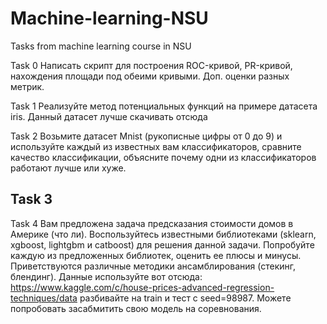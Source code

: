 # Machine-learning-NSU
Tasks from machine learning course in NSU

Task 0
Написать скрипт для построения ROC-кривой, PR-кривой, нахождения площади
под обеими кривыми. Доп. оценки разных метрик. 

Task 1 
Реализуйте метод потенциальных функций на примере датасета iris. Данный
датасет лучше скачивать отсюда

Task 2
Возьмите датасет Mnist (рукописные цифры от 0 до 9) и используйте каждый из
известных вам классификаторов, сравните качество классификации, объясните
почему одни из классификаторов работают лучше или хуже. 

Task 3
- 

Task 4 
Вам предложена задача предсказания стоимости домов в Америке (что ли).
Воспользуйтесь известными библиотеками (sklearn, xgboost, lightgbm и catboost)
для решения данной задачи. Попробуйте каждую из предложенных библиотек,
оценить ее плюсы и минусы. Приветствуются различные методики
ансамблирования (стекинг, блендинг). Данные используйте вот отсюда:
https://www.kaggle.com/c/house-prices-advanced-regression-techniques/data
разбивайте на train и тест с seed=98987. Можете попробовать засабмитить свою
модель на соревнования.
